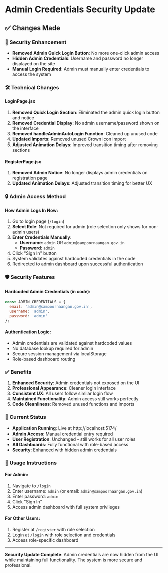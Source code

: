 # Admin Credentials Security Update

## ✅ Changes Made

### 🔐 **Security Enhancement**
- **Removed Admin Quick Login Button**: No more one-click admin access
- **Hidden Admin Credentials**: Username and password no longer displayed on the site
- **Manual Login Required**: Admin must manually enter credentials to access the system

### 🛠 **Technical Changes**

#### LoginPage.jsx
1. **Removed Quick Login Section**: Eliminated the admin quick login button and notice
2. **Removed Credential Display**: No admin username/password shown on the interface
3. **Removed handleAdminAutoLogin Function**: Cleaned up unused code
4. **Updated Imports**: Removed unused Crown icon import
5. **Adjusted Animation Delays**: Improved transition timing after removing sections

#### RegisterPage.jsx
1. **Removed Admin Notice**: No longer displays admin credentials on registration page
2. **Updated Animation Delays**: Adjusted transition timing for better UX

### 🔒 **Admin Access Method**

#### How Admin Logs In Now:
1. Go to login page (`/login`)
2. **Select Role**: Not required for admin (role selection only shows for non-admin users)
3. **Enter Credentials Manually**:
   - **Username**: `admin` OR `admin@sampoornaangan.gov.in`
   - **Password**: `admin`
4. Click "Sign In" button
5. System validates against hardcoded credentials in the code
6. Redirected to admin dashboard upon successful authentication

### 🛡️ **Security Features**

#### Hardcoded Admin Credentials (in code):
```javascript
const ADMIN_CREDENTIALS = {
  email: 'admin@sampoornaangan.gov.in',
  username: 'admin',
  password: 'admin'
};
```

#### Authentication Logic:
- Admin credentials are validated against hardcoded values
- No database lookup required for admin
- Secure session management via localStorage
- Role-based dashboard routing

### ✅ **Benefits**

1. **Enhanced Security**: Admin credentials not exposed on the UI
2. **Professional Appearance**: Cleaner login interface
3. **Consistent UX**: All users follow similar login flow
4. **Maintained Functionality**: Admin access still works perfectly
5. **Code Cleanliness**: Removed unused functions and imports

### 🚀 **Current Status**

- **Application Running**: Live at http://localhost:5174/
- **Admin Access**: Manual credential entry required
- **User Registration**: Unchanged - still works for all user roles
- **All Dashboards**: Fully functional with role-based access
- **Security**: Enhanced with hidden admin credentials

### 📝 **Usage Instructions**

#### For Admin:
1. Navigate to `/login`
2. Enter username: `admin` (or email: `admin@sampoornaangan.gov.in`)
3. Enter password: `admin`
4. Click "Sign In"
5. Access admin dashboard with full system privileges

#### For Other Users:
1. Register at `/register` with role selection
2. Login at `/login` with role selection and credentials
3. Access role-specific dashboard

---

**Security Update Complete**: Admin credentials are now hidden from the UI while maintaining full functionality. The system is more secure and professional.